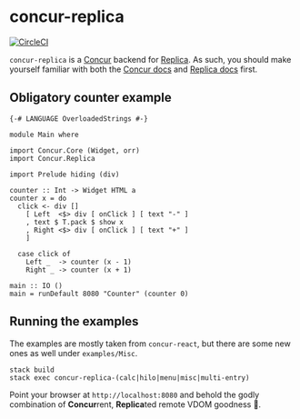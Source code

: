 # concur-replica

[![CircleCI](https://circleci.com/gh/pkamenarsky/concur-replica.svg?style=svg)](https://circleci.com/gh/pkamenarsky/concur-replica)

`concur-replica` is a [Concur](https://github.com/ajnsit/concur) backend for [Replica](https://github.com/pkamenarsky/replica). As such, you should make yourself familiar with both the [Concur docs](https://github.com/ajnsit/concur-documentation/blob/master/README.md) and [Replica docs](https://github.com/pkamenarsky/replica/blob/master/README.md) first.

## Obligatory counter example

```
{-# LANGUAGE OverloadedStrings #-}

module Main where

import Concur.Core (Widget, orr)
import Concur.Replica

import Prelude hiding (div)

counter :: Int -> Widget HTML a
counter x = do
  click <- div []
    [ Left  <$> div [ onClick ] [ text "-" ]
    , text $ T.pack $ show x
    , Right <$> div [ onClick ] [ text "+" ]
    ]

  case click of
    Left _  -> counter (x - 1)
    Right _ -> counter (x + 1)

main :: IO ()
main = runDefault 8080 "Counter" (counter 0)
```

## Running the examples

The examples are mostly taken from `concur-react`, but there are some new ones as well under `examples/Misc`.

```
stack build
stack exec concur-replica-(calc|hilo|menu|misc|multi-entry)
```

Point your browser at `http://localhost:8080` and behold the godly combination of **Concur**rent, **Replica**ted remote VDOM goodness 🤘.
